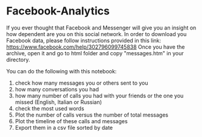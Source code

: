 # Facebook-Analytics
If you ever thought that Facebook and Messenger will give you an insight on how dependent are you on this social network.
In order to download you Facebook data, please follow instructions provided in this link:
https://www.facebook.com/help/302796099745838
Once you have the archive, open it and go to html folder and copy "messages.htm" in your directory.

You can do the following with this notebook:
  1) check how many messages you or others sent to you
  2) how many conversations you had
  3) how many number of calls you had with your friends or the one you missed (English, Italian or Russian)
  4) check the most used words
  5) Plot the number of calls versus the number of total messages
  6) Plot the timeline of these calls and messages
  7) Export them in a csv file sorted by date
